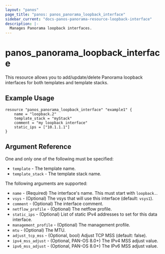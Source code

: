 ```yaml
---
layout: "panos"
page_title: "panos: panos_panorama_loopback_interface"
sidebar_current: "docs-panos-panorama-resource-loopback-interface"
description: |-
  Manages Panorama loopback interfaces.
---
```


# panos_panorama_loopback_interface

This resource allows you to add/update/delete Panorama loopback interfaces
for both templates and template stacks.

## Example Usage

```hcl
resource "panos_panorama_loopback_interface" "example1" {
    name = "loopback.2"
    template_stack = "myStack"
    comment = "my loopback interface"
    static_ips = ["10.1.1.1"]
}
```

## Argument Reference

One and only one of the following must be specified:

* `template` - The template name.
* `template_stack` - The template stack name.

The following arguments are supported:

* `name` - (Required) The interface's name.  This must start with `loopback.`.
* `vsys` - (Optional) The vsys that will use this interface (default: `vsys1`).
* `comment` - (Optional) The interface comment.
* `netflow_profile` - (Optional) The netflow profile.
* `static_ips` - (Optional) List of static IPv4 addresses to set for this data
  interface.
* `management_profile` - (Optional) The management profile.
* `mtu` - (Optional) The MTU.
* `adjust_tcp_mss` - (Optional, bool) Adjust TCP MSS (default: false).
* `ipv4_mss_adjust` - (Optional, PAN-OS 8.0+) The IPv4 MSS adjust value.
* `ipv6_mss_adjust` - (Optional, PAN-OS 8.0+) The IPv6 MSS adjust value.

